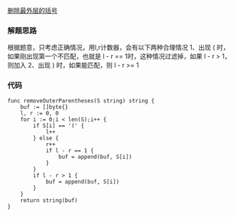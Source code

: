 [删除最外层的括号](https://leetcode-cn.com/problems/remove-outermost-parentheses/)
### 解题思路
根据题意，只考虑正确情况，用l,r计数器，会有以下两种合理情况
1、出现 ( 时，如果刚出现第一个不匹配，也就是 l - r == 1时，这种情况过滤掉，如果 l - r > 1，则加入
2、出现 ) 时，如果能匹配，则 l - r >= 1

### 代码

```golang
func removeOuterParentheses(S string) string {
    buf := []byte{}
    l, r := 0, 0
    for i := 0;i < len(S);i++ {
        if S[i] == '(' {
            l++
        } else {
            r++
            if l - r == 1 {
                buf = append(buf, S[i])
            }
        }
        if l - r > 1 {
            buf = append(buf, S[i])
        }
    }
    return string(buf)
}
```
